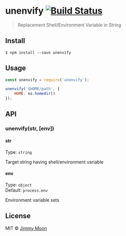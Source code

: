 # unenvify [![Build Status](https://travis-ci.org/ragingwind/unenvify.svg?branch=master)](https://travis-ci.org/ragingwind/unenvify)

> Replacement Shell/Environment Variable in String


## Install

```
$ npm install --save unenvify
```


## Usage

```js
const unenvify = require('unenvify');

unenvify('$HOME/path', {
	HOME: os.homedir()
});
```


## API

### unenvify(str, [env])

#### str

Type: `string`

Target string having shell/environment variable

#### env

Type: `object`<br>
Default: `process.env`

Environment variable sets


## License

MIT © [Jimmy Moon](http://ragingwind.me)
